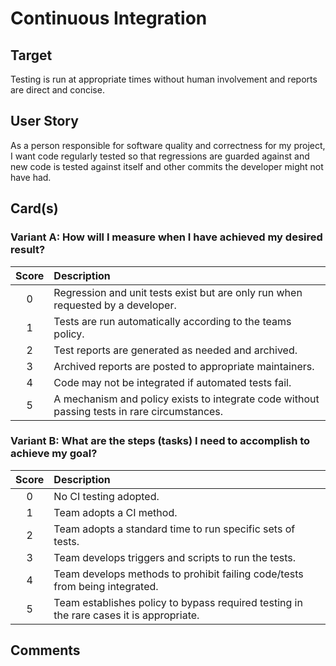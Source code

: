 [_metadata_:tags]:- "ecp-psip-ptc"
# Continuous Integration

## Target

Testing is run at appropriate times without human involvement and reports are direct and concise.

## User Story

As a person responsible for software quality and correctness for my project, I want code regularly tested so that regressions are guarded against and new code is tested against itself and other commits the developer might not have had.

## Card(s)

### Variant A: How will I measure when I have achieved my desired result?

| Score         | Description |
| :-------------: | :------------- |
| 0 | Regression and unit tests exist but are only run when requested by a developer. |
| 1 | Tests are run automatically according to the teams policy.      |
| 2 | Test reports are generated as needed and archived.      |
| 3 | Archived reports are posted to appropriate maintainers.      |
| 4 | Code may not be integrated if automated tests fail.     |
| 5 | A mechanism and policy exists to integrate code without passing tests in rare circumstances. |

### Variant B: What are the steps (tasks) I need to accomplish to achieve my goal?

| Score         | Description |
| :-------------: | :------------- |
| 0 | No CI testing adopted. |
| 1 | Team adopts a CI method.      |
| 2 | Team adopts a standard time to run specific sets of tests.     |
| 3 | Team develops triggers and scripts to run the tests.      |
| 4 | Team develops methods to prohibit failing code/tests from being integrated.     |
| 5 | Team establishes policy to bypass required testing in the rare cases it is appropriate. |

## Comments
